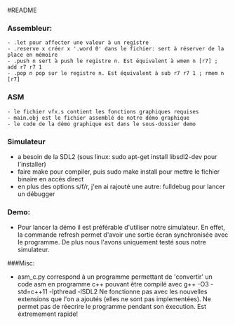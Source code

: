 #README

### Assembleur:
	- .let pour affecter une valeur à un registre
	- .reserve x créer x '.word 0' dans le fichier: sert à réserver de la place en mémoire
	- .push n sert à push le registre n. Est équivalent à wmem n [r7] ; add r7 r7 1
	- .pop n pop sur le registre n. Est équivalent à sub r7 r7 1 ; rmem n [r7]


### ASM
	- le fichier vfx.s contient les fonctions graphiques requises
	- main.obj est le fichier assemblé de notre démo graphique
	- le code de la démo graphique est dans le sous-dossier demo


### Simulateur
- a besoin de la SDL2 (sous linux: sudo apt-get install libsdl2-dev pour l'installer)
- faire make pour compiler, puis sudo make install pour mettre le fichier binaire en accès direct
- en plus des options s/f/r, j'en ai rajouté une autre: fulldebug pour lancer un débugger

### Demo:
- Pour lancer la démo il est préférable d'utiliser notre simulateur. En effet, la commande refresh permet d'avoir une sortie écran synchronisée avec le programme. De plus nous l'avons uniquement testé sous notre simulateur. 


###Misc:
- asm_c.py correspond à un programme permettant de 'convertir' un code asm en programme c++ pouvant être compilé avec g++ -O3 -std=c++11 -lpthread -lSDL2
	Ne fonctionne pas avec les nouvelles extensions que l'on a ajoutés (elles ne sont pas implementées). Ne permet pas de réecrire le programme pendant son éxecution. Est éxtremement rapide!
